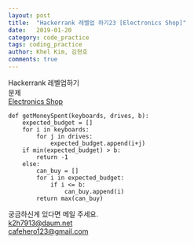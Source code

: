 ```yaml
---
layout: post
title:  "Hackerrank 레벨업 하기23 [Electronics Shop]"
date:   2019-01-20
category: code_practice
tags: coding_practice
author: Khel Kim, 김현호
comments: true
---
```


Hackerrank 레벨업하기  
문제  
[Electronics Shop](https://www.hackerrank.com/challenges/electronics-shop/problem)

~~~
def getMoneySpent(keyboards, drives, b):
    expected_budget = []
    for i in keyboards:
        for j in drives:
            expected_budget.append(i+j)
    if min(expected_budget) > b:
        return -1
    else:
        can_buy = []
        for i in expected_budget:
            if i <= b:
                can_buy.append(i)
        return max(can_buy)
~~~

궁금하신게 있다면 메일 주세요.  
k2h7913@daum.net  
cafehero123@gmail.com
